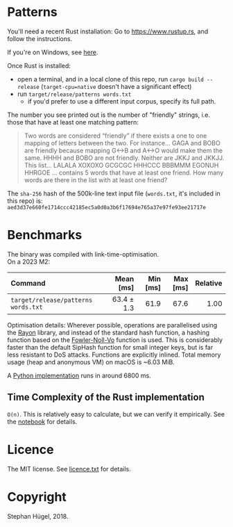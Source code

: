 # Patterns
You'll need a recent Rust installation:
Go to https://www.rustup.rs, and follow the instructions.  

If you're on Windows, see [here](https://github.com/rust-lang-nursery/rustup.rs/#other-installation-methods).

Once Rust is installed:
- open a terminal, and in a local clone of this repo, run `cargo build --release` (`target-cpu=native` doesn't have a significant effect)
- run `target/release/patterns words.txt`
    - if you'd prefer to use a different input corpus, specify its full path.

The number you see printed out is the number of "friendly" strings, i.e. those that have at least one matching pattern:

> Two words are considered “friendly” if there exists a one to one mapping of letters between the two.
For instance…
GAGA and BOBO are friendly because mapping G<->B and A<->O would make them the same.
HHHH and BOBO are not friendly. Neither are JKKJ and JKKJJ.
This list…
LALALA
XOXOXO
GCGCGC
HHHCCC
BBBMMM
EGONUH
HHRGOE
… contains 5 words that have at least one friend. How many words are there in the list with at least one friend?

The `sha-256` hash of the 500k-line text input file (`words.txt`, it's included in this repo) is:  
`aed3d37e660fe1714ccc42185ec5a0d0a3b6f17694e765a37e97fe93ee21717e`

# Benchmarks
The binary was compiled with link-time-optimisation.  
On a 2023 M2:  

| Command | Mean [ms] | Min [ms] | Max [ms] | Relative |
|:---|---:|---:|---:|---:|
| `target/release/patterns words.txt` | 63.4 ± 1.3 | 61.9 | 67.6 | 1.00 |

Optimisation details:
Wherever possible, operations are parallelised using the [Rayon](https://github.com/rayon-rs/rayon) library, and instead of the standard hash function, a hashing function based on the [Fowler-Noll-Vo](https://github.com/servo/rust-fnv) function is used. This is considerably faster than the default SipHash function for small integer keys, but is far less resistant to DoS attacks. Functions are explicitly inlined.
Total memory usage (heap and anonymous VM) on macOS is ~6.03 MiB.

A [Python implementation](patterns.py) runs in around 6800 ms.

## Time Complexity of the Rust implementation
`O(n)`. This is relatively easy to calculate, but we can verify it empirically. See the [notebook](stats.ipynb) for details.

# Licence
The MIT license. See [licence.txt](licence.txt) for details.

# Copyright
Stephan Hügel, 2018.
